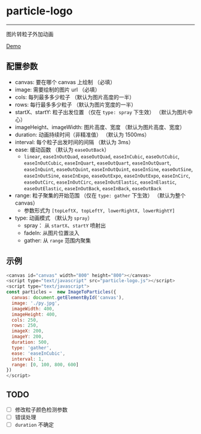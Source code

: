 # particle-logo
----------------------------------
图片转粒子外加动画

[Demo](https://miaolegemie.github.io/Demos/particle-logo/particle-logo.html)

## 配置参数

- canvas: 要在哪个 canvas 上绘制 （必填）
- image: 需要绘制的图片 url （必填）
- cols: 每列最多多少粒子 （默认为图片高度的一半）
- rows: 每行最多多少粒子 （默认为图片宽度的一半）
- startX、startY: 粒子出发位置 （仅在 `type: spray` 下生效） （默认为图片中心）
- imageHeight、imageWidth: 图片高度、宽度 （默认为图片高度、宽度）
- duration: 动画持续时间（非精准值） （默认为 1500ms）
- interval: 每个粒子出发时间的间隔 （默认为 3ms）
- ease: 缓动函数 （默认为 `easeOutBack`）
  - `linear`, `easeInOutQuad`, `easeOutQuad`, `easeInCubic`, `easeOutCubic`, `easeInOutCubic`, `easeInQuart`, `easeOutQuart`, `easeInOutQuart`, `easeInQuint`, `easeOutQuint`, `easeInOutQuint`, `easeInSine`, `easeOutSine`, `easeInOutSine`, `easeInExpo`, `easeOutExpo`, `easeInOutExpo`, `easeInCirc`, `easeOutCirc`, `easeInOutCirc`, `easeInOutElastic`, `easeInElastic`, `easeOutElastic`, `easeInOutBack`, `easeInBack`, `easeOutBack`
- range: 粒子聚集的开始范围 （仅在 `type: gather` 下生效） （默认为整个 canvas）
  - 参数形式为 `[topLeftX, topLeftY, lowerRightX, lowerRightY]`
- type: 动画模式 （默认为 `spray`）
  - spray： 从 `startX`、`startY` 喷射出
  - fadeIn: 从图片位置淡入
  - gather: 从 `range` 范围内聚集

## 示例

```javascript
<canvas id="canvas" width="800" height="800"></canvas>
<script type="text/javascript" src="particle-logo.js"></script>
<script type="text/javascript">
const particles =  new ImageToParticles({
  canvas: document.getElementById('canvas'),
  image: './py.jpg',
  imageWidth: 400,
  imageHeight: 400,
  cols: 250,
  rows: 250,
  imageX: 200,
  imageY: 200,
  duration: 500,
  type: 'gather',
  ease: 'easeInCubic',
  interval: 1,
  range: [0, 100, 800, 600]
})
</script>
```

## TODO

- [ ] 修改粒子颜色检测参数
- [ ] 错误处理
- [ ] `duration` 不确定
